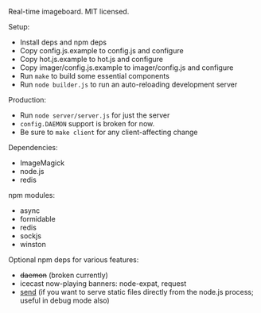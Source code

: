 Real-time imageboard.
MIT licensed.

Setup:

* Install deps and npm deps
* Copy config.js.example to config.js and configure
* Copy hot.js.example to hot.js and configure
* Copy imager/config.js.example to imager/config.js and configure
* Run `make` to build some essential components
* Run `node builder.js` to run an auto-reloading development server

Production:

* Run `node server/server.js` for just the server
* `config.DAEMON` support is broken for now.
* Be sure to `make client` for any client-affecting change

Dependencies:

* ImageMagick
* node.js
* redis

npm modules:

* async
* formidable
* redis
* sockjs
* winston

Optional npm deps for various features:

* <s>daemon</s> (broken currently)
* icecast now-playing banners: node-expat, request
* [send](https://github.com/visionmedia/send) (if you want to serve static files directly from the node.js process; useful in debug mode also)
